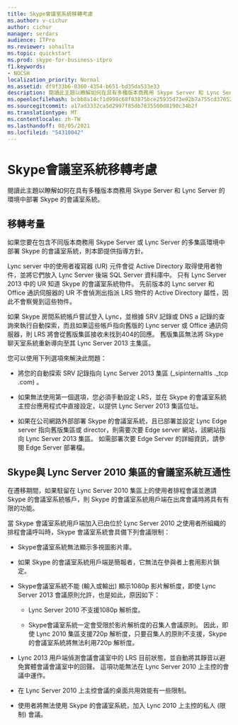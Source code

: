 ```yaml
---
title: Skype會議室系統移轉考慮
ms.author: v-cichur
author: cichur
manager: serdars
audience: ITPro
ms.reviewer: sohailta
ms.topic: quickstart
ms.prod: skype-for-business-itpro
f1.keywords:
- NOCSH
localization_priority: Normal
ms.assetid: df9f33b6-0360-4354-b651-bd35da533e33
description: 閱讀此主題以瞭解如何在具有多種版本商務用 Skype Server 和 Lync Server 的環境中部署 Skype 的會議室系統。
ms.openlocfilehash: bcbb8a14cf1d998c68f83875bce25935d73e92b7a755cd370526a65aef202e36
ms.sourcegitcommit: a17ad3332ca5d2997f85db7835500d8190c34b2f
ms.translationtype: MT
ms.contentlocale: zh-TW
ms.lasthandoff: 08/05/2021
ms.locfileid: "54310042"
---
```

# <a name="skype-room-system-migration-considerations"></a>Skype會議室系統移轉考慮
 
閱讀此主題以瞭解如何在具有多種版本商務用 Skype Server 和 Lync Server 的環境中部署 Skype 的會議室系統。
  
## <a name="migration-considerations"></a>移轉考量

如果您要在包含不同版本商務用 Skype Server 或 Lync Server 的多集區環境中部署 Skype 的會議室系統，則本節提供指導方針。 
  
Lync server 中的使用者複寫器 (UR) 元件會從 Active Directory 取得使用者物件，並將它們放入 Lync Server 後端 SQL Server 資料庫中。 只有 Lync Server 2013 中的 UR 知道 Skype 的會議室系統物件。 先前版本的 Lync server 和 Office 通訊伺服器的 UR 不會偵測出指派 LRS 物件的 Active Directory 屬性，因此不會察覺到這些物件。 
  
如果 Skype 房間系統帳戶嘗試登入 Lync，並根據 SRV 記錄或 DNS a 記錄的查詢來執行自動探索，而且如果這些帳戶指向舊版的 Lync server 或 Office 通訊伺服器，則 LRS 將會從舊版集區接收未找到404的回應。 舊版集區無法將 Skype 聊天室系統重新導向至其 Lync Server 2013 主集區。 
  
您可以使用下列選項來解決此問題： 
  
- 將您的自動探索 SRV 記錄指向 Lync Server 2013 集區 (_sipinternaltls ._tcp .com) 。
    
- 如果無法使用第一個選項，您必須手動設定 LRS，並在 Skype 的會議室系統主控台應用程式中直接設定，以提供 Lync Server 2013 集區位址。 
    
- 如果在公司網路外部部署 Skype 的會議室系統，且已部署並設定 Lync Edge server 指向舊版集區或 director，則需要次要 Edge server 網站，該網站指向 Lync Server 2013 集區。 如需部署次要 Edge Server 的詳細資訊，請參閱 Edge Server 部署檔。 
    
## <a name="skype-room-system-interoperability-with-a-lync-server-2010-pool"></a>Skype與 Lync Server 2010 集區的會議室系統互通性

在遷移期間，如果駐留在 Lync Server 2010 集區上的使用者排程會議並邀請 Skype 的會議室系統帳戶，則 Skype 的會議室系統用戶端在出席會議時將具有有限的功能。 
  
當 Skype 會議室系統用戶端加入已由位於 Lync Server 2010 之使用者所組織的排程會議呼叫時，Skype 會議室系統會具備下列會議限制： 
  
- Skype會議室系統無法顯示多視圖影片庫。
    
- 如果 Skype 的會議室系統用戶端是簡報者，它無法在參與者上套用影片鎖定。
    
- Skype會議室系統不能 (輸入或輸出) 顯示1080p 影片解析度，即使 Lync Server 2013 會議原則允許，也是如此，原因如下： 
    
  - Lync Server 2010 不支援1080p 解析度。
    
  - Skype會議室系統一定會受限於影片解析度的召集人會議原則。 因此，即使 Lync 2010 集區支援720p 解析度，只要召集人的原則不支援，Skype 的會議室系統將無法利用720p 解析度。 
    
- Lync 2013 用戶端偵測會議會議室中的 LRS 目前狀態，並自動將其靜音以避免實體會議會議室中的回聲。 這項功能無法在 Lync Server 2010 上主控的會議中運作。
    
- 在 Lync Server 2010 上主控會議的桌面共用效能有一些限制。
    
- 使用者將無法使用 Skype 的會議室系統，加入 Lync 2010 上主控的私人 (限制) 會議。
    

